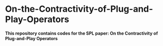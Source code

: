 # On-the-Contractivity-of-Plug-and-Play-Operators

#### This repository contains codes for the SPL paper: On the Contractivity of Plug-and-Play Operators
